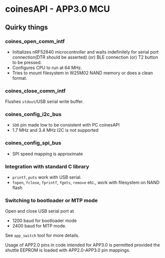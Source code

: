 # coinesAPI - APP3.0 MCU

## Quirky things

### coines_open_comm_intf

- Initializes nRF52840 microcontroller and waits indefinitely for serial port connection(DTR should be asserted) (or) BLE connection (or) T2 button to be pressed.
- Configures CPU to run at 64 MHz.
- Tries to mount filesystem in W25M02 NAND memory or does a clean format.

### coines_close_comm_intf

Flushes `stdout`/USB serial write buffer.

### coines_config_i2c_bus

- `SDO` pin made low to be consistent with PC coinesAPI
- 1.7 MHz and 3.4 MHz I2C is not supported

### coines_config_spi_bus
- SPI speed mapping is approximate

### Integration with standard C library
- `printf`, `puts` work with USB serial.
- `fopen`, `fclose`, `fprintf`, `fgets`, `remove` etc., work with filesystem on NAND flash

### Switching to bootloader or MTP mode 

Open and close USB serial port at 
 - 1200 baud for bootloader mode
 - 2400 baud for MTP mode.
 
See `app_switch` tool for more details.

Usage of APP2.0 pins in code intended for APP3.0 is permitted provided the shuttle EEPROM is loaded with APP2.0-APP3.0 pin mappings.

